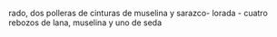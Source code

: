 rado, dos polleras de cinturas de muselina y sarazco- lorada - cuatro rebozos de lana, muselina y uno de seda